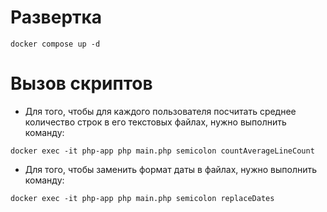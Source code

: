 # Развертка

```
docker compose up -d
```

# Вызов скриптов

- Для того, чтобы для каждого пользователя посчитать среднее 
количество строк в его текстовых файлах, нужно выполнить команду:

```
docker exec -it php-app php main.php semicolon countAverageLineCount
```

- Для того, чтобы заменить формат даты в файлах, нужно выполнить команду:

```
docker exec -it php-app php main.php semicolon replaceDates
```